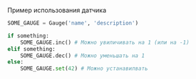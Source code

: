 Пример использования датчика
```python
SOME_GAUGE = Gauge('name', 'description')

if something: 
	SOME_GAUGE.inc() # Можно увиличивать на 1 (или на -1)
elif something:
	SOME_GAUGE.dec() # Можно уменьшать на 1
else:
	SOME_GAUGE.set(42) # Можно устанавилвать
```
